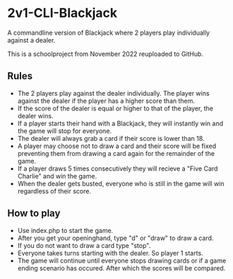 # 2v1-CLI-Blackjack
A commandline version of Blackjack where 2 players play individually against a dealer.

This is a schoolproject from November 2022 reuploaded to GitHub.

## Rules
- The 2 players play against the dealer individually. The player wins against the dealer if the player has a higher score than them.
- If the score of the dealer is equal or higher to that of the player, the dealer wins.
- If a player starts their hand with a Blackjack, they will instantly win and the game will stop for everyone.
- The dealer will always grab a card if their score is lower than 18.
- A player may choose not to draw a card and their score will be fixed preventing them from drawing a card again for the remainder of the game.
- If a player draws 5 times consecutively they will recieve a "Five Card Charlie" and win the game.
- When the dealer gets busted, everyone who is still in the game will win regardless of their score.



## How to play
- Use index.php to start the game.
- After you get your openinghand, type "d" or "draw" to draw a card.
- If you do not want to draw a card type "stop".
- Everyone takes turns starting with the dealer. So player 1 starts.
- The game will continue until everyone stops drawing cards or if a game ending scenario has occured. After which the scores will be compared.

